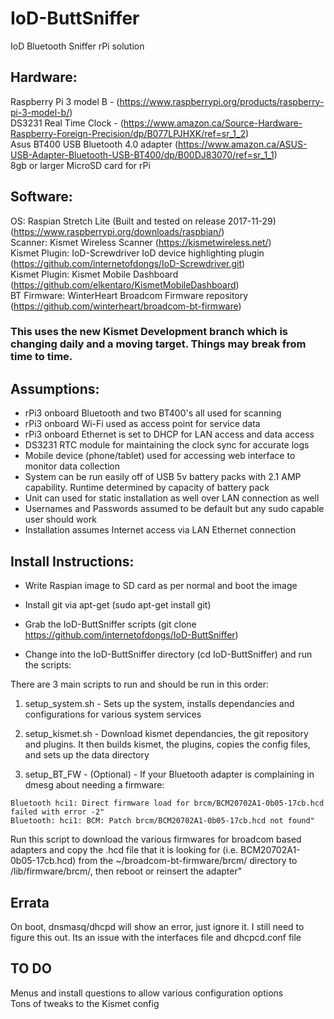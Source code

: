 # IoD-ButtSniffer
IoD Bluetooth Sniffer rPi solution

## Hardware: 

Raspberry Pi 3 model B - (https://www.raspberrypi.org/products/raspberry-pi-3-model-b/)  
DS3231 Real Time Clock - (https://www.amazon.ca/Source-Hardware-Raspberry-Foreign-Precision/dp/B077LPJHXK/ref=sr_1_2)  
Asus BT400 USB Bluetooth 4.0 adapter (https://www.amazon.ca/ASUS-USB-Adapter-Bluetooth-USB-BT400/dp/B00DJ83070/ref=sr_1_1)  
8gb or larger MicroSD card for rPi  

## Software: 

OS: Raspian Stretch Lite (Built and tested on release 2017-11-29) (https://www.raspberrypi.org/downloads/raspbian/)  
Scanner: Kismet Wireless Scanner (https://kismetwireless.net/)  
Kismet Plugin: IoD-Screwdriver IoD device highlighting plugin (https://github.com/internetofdongs/IoD-Screwdriver.git)  
Kismet Plugin: Kismet Mobile Dashboard (https://github.com/elkentaro/KismetMobileDashboard)  
BT Firmware: WinterHeart Broadcom Firmware repository (https://github.com/winterheart/broadcom-bt-firmware)  

### This uses the new Kismet Development branch which is changing daily and a moving target.  Things may break from time to time.


## Assumptions:

- rPi3 onboard Bluetooth and two BT400's all used for scanning  
- rPi3 onboard Wi-Fi used as access point for service data  
- rPi3 onboard Ethernet is set to DHCP for LAN access and data access  
- DS3231 RTC module for maintaining the clock sync for accurate logs  
- Mobile device (phone/tablet) used for accessing web interface to monitor data collection  
- System can be run easily off of USB 5v battery packs with 2.1 AMP capability. Runtime determined by capacity of battery pack  
- Unit can used for static installation as well over LAN connection as well  
- Usernames and Passwords assumed to be default but any sudo capable user should work  
- Installation assumes Internet access via LAN Ethernet connection  

## Install Instructions:

- Write Raspian image to SD card as per normal and boot the image

- Install git via apt-get (sudo apt-get install git)

- Grab the IoD-ButtSniffer scripts (git clone https://github.com/internetofdongs/IoD-ButtSniffer)

- Change into the IoD-ButtSniffer directory (cd IoD-ButtSniffer) and run the scripts:

There are 3 main scripts to run and should be run in this order:

1. setup_system.sh - Sets up the system, installs dependancies 
and configurations for various system services

2. setup_kismet.sh - Download kismet dependancies, the git 
repository and plugins.  It then builds kismet, the plugins, 
copies the config files, and sets up the data directory

3. setup_BT_FW - (Optional) - If your Bluetooth adapter is complaining in dmesg about needing a firmware:

```
Bluetooth hci1: Direct firmware load for brcm/BCM20702A1-0b05-17cb.hcd failed with error -2"
Bluetooth: hci1: BCM: Patch brcm/BCM20702A1-0b05-17cb.hcd not found"
```

Run this script to download the various firmwares for broadcom based adapters and copy the .hcd file that it is looking for (i.e. 
BCM20702A1-0b05-17cb.hcd) from the ~/broadcom-bt-firmware/brcm/ directory to /lib/firmware/brcm/, then reboot or reinsert the adapter"

## Errata

On boot, dnsmasq/dhcpd will show an error, just ignore it. I still need to figure this out. Its an issue with the interfaces file and 
dhcpcd.conf file


## TO DO

Menus and install questions to allow various configuration options  
Tons of tweaks to the Kismet config
